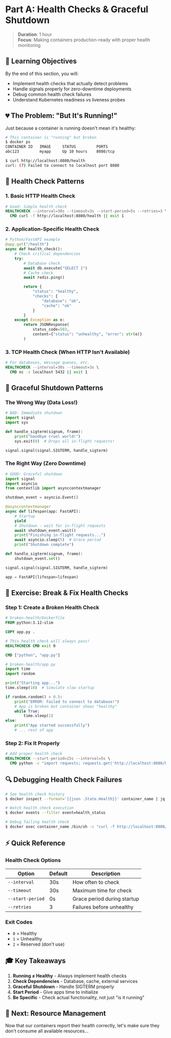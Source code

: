 # Part A: Health Checks & Graceful Shutdown

> **Duration**: 1 hour  
> **Focus**: Making containers production-ready with proper health monitoring

## 🎯 Learning Objectives

By the end of this section, you will:

- Implement health checks that actually detect problems
- Handle signals properly for zero-downtime deployments
- Debug common health check failures
- Understand Kubernetes readiness vs liveness probes

## 💔 The Problem: "But It's Running!"

Just because a container is running doesn't mean it's healthy:

```bash
# This container is "running" but broken
$ docker ps
CONTAINER ID   IMAGE     STATUS         PORTS
abc123         myapp     Up 10 hours    8080/tcp

$ curl http://localhost:8080/health
curl: (7) Failed to connect to localhost port 8080
```

## 🏥 Health Check Patterns

### 1. Basic HTTP Health Check

```dockerfile
# Good: Simple health check
HEALTHCHECK --interval=30s --timeout=3s --start-period=5s --retries=3 \
  CMD curl -f http://localhost:8080/health || exit 1
```

### 2. Application-Specific Health Check

```python
# Python/FastAPI example
@app.get("/health")
async def health_check():
    # Check critical dependencies
    try:
        # Database check
        await db.execute("SELECT 1")
        # Cache check
        await redis.ping()

        return {
            "status": "healthy",
            "checks": {
                "database": "ok",
                "cache": "ok"
            }
        }
    except Exception as e:
        return JSONResponse(
            status_code=503,
            content={"status": "unhealthy", "error": str(e)}
        )
```

### 3. TCP Health Check (When HTTP Isn't Available)

```dockerfile
# For databases, message queues, etc.
HEALTHCHECK --interval=30s --timeout=3s \
  CMD nc -z localhost 5432 || exit 1
```

## 🛑 Graceful Shutdown Patterns

### The Wrong Way (Data Loss!)

```python
# BAD: Immediate shutdown
import signal
import sys

def handle_sigterm(signum, frame):
    print("Goodbye cruel world!")
    sys.exit(0)  # Drops all in-flight requests!

signal.signal(signal.SIGTERM, handle_sigterm)
```

### The Right Way (Zero Downtime)

```python
# GOOD: Graceful shutdown
import signal
import asyncio
from contextlib import asynccontextmanager

shutdown_event = asyncio.Event()

@asynccontextmanager
async def lifespan(app: FastAPI):
    # Startup
    yield
    # Shutdown - wait for in-flight requests
    await shutdown_event.wait()
    print("Finishing in-flight requests...")
    await asyncio.sleep(5)  # Grace period
    print("Shutdown complete")

def handle_sigterm(signum, frame):
    shutdown_event.set()

signal.signal(signal.SIGTERM, handle_sigterm)

app = FastAPI(lifespan=lifespan)
```

## 🎯 Exercise: Break & Fix Health Checks

### Step 1: Create a Broken Health Check

```dockerfile
# broken-health/Dockerfile
FROM python:3.12-slim

COPY app.py .

# This health check will always pass!
HEALTHCHECK CMD exit 0

CMD ["python", "app.py"]
```

```python
# broken-health/app.py
import time
import random

print("Starting app...")
time.sleep(10)  # Simulate slow startup

if random.random() > 0.5:
    print("ERROR: Failed to connect to database!")
    # App is broken but container shows "healthy"
    while True:
        time.sleep(1)
else:
    print("App started successfully")
    # ... rest of app
```

### Step 2: Fix It Properly

```dockerfile
# Add proper health check
HEALTHCHECK --start-period=15s --interval=5s \
  CMD python -c "import requests; requests.get('http://localhost:8080/health').raise_for_status()"
```

## 🔍 Debugging Health Check Failures

```bash
# See health check history
$ docker inspect --format='{{json .State.Health}}' container_name | jq

# Watch health check execution
$ docker events --filter event=health_status

# Debug failing health check
$ docker exec container_name /bin/sh -c "curl -f http://localhost:8080/health"
```

## ⚡ Quick Reference

### Health Check Options

| Option           | Default | Description                 |
| ---------------- | ------- | --------------------------- |
| `--interval`     | 30s     | How often to check          |
| `--timeout`      | 30s     | Maximum time for check      |
| `--start-period` | 0s      | Grace period during startup |
| `--retries`      | 3       | Failures before unhealthy   |

### Exit Codes

- `0` = Healthy
- `1` = Unhealthy
- `2` = Reserved (don't use)

## 🎓 Key Takeaways

1. **Running ≠ Healthy** - Always implement health checks
2. **Check Dependencies** - Database, cache, external services
3. **Graceful Shutdown** - Handle SIGTERM properly
4. **Start Period** - Give apps time to initialize
5. **Be Specific** - Check actual functionality, not just "is it running"

## 🚀 Next: Resource Management

Now that our containers report their health correctly, let's make sure they don't consume all available resources...
